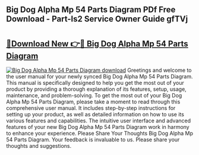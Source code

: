 ## Big Dog Alpha Mp 54 Parts Diagram PDf Free Download - Part-Is2 Service Owner Guide gfTVj

# <h2><a href="http://dfttmh.blite.top/?on=Big+Dog+Alpha+Mp+54+Parts+Diagram">🔗Download New 👉🔴 Big Dog Alpha Mp 54 Parts Diagram</a></h2>

[![Big Dog Alpha Mp 54 Parts Diagram download](https://i.imgur.com/lujVjoI.png)](http://dfttmh.blite.top/?on=Big+Dog+Alpha+Mp+54+Parts+Diagram)
Greetings and welcome to the user manual for your newly synced Big Dog Alpha Mp 54 Parts Diagram. This manual is specifically designed to help you get the most out of your product by providing a thorough explanation of its features, setup, usage, maintenance, and problem-solving. To get the most out of your Big Dog Alpha Mp 54 Parts Diagram, please take a moment to read through this comprehensive user manual. It includes step-by-step instructions for setting up your product, as well as detailed information on how to use its various features and capabilities. The intuitive user interface and advanced features of your new Big Dog Alpha Mp 54 Parts Diagram work in harmony to enhance your experience. Please Share Your Thoughts Big Dog Alpha Mp 54 Parts Diagram. Your feedback is invaluable to us. Please share your thoughts and suggestions.
